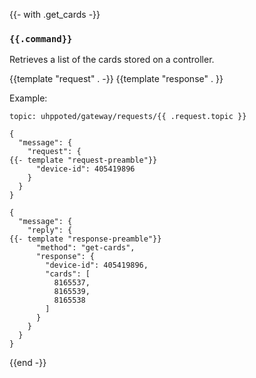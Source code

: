 {{- with .get_cards -}}
### `{{.command}}`

Retrieves a list of the cards stored on a controller.

{{template "request"  . -}}
{{template "response" . }}

Example:
```
topic: uhppoted/gateway/requests/{{ .request.topic }}

{
  "message": {
    "request": {
{{- template "request-preamble"}}
      "device-id": 405419896
    }
  }
}

{
  "message": {
    "reply": {
{{- template "response-preamble"}}
      "method": "get-cards",
      "response": {
        "device-id": 405419896,
        "cards": [
          8165537,
          8165539,
          8165538
        ]
      }
    }
  }
}
```
{{end -}}


